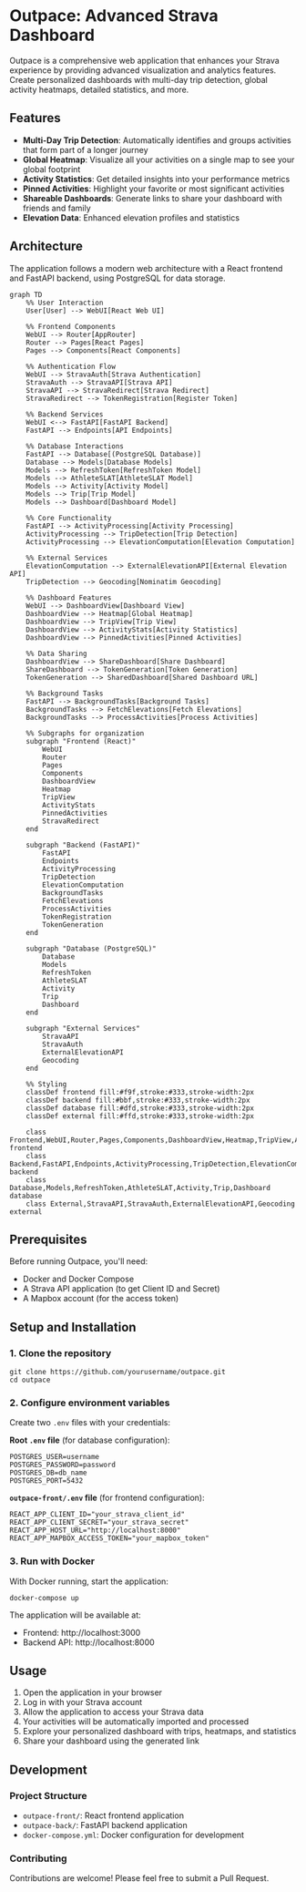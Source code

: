 # Outpace: Advanced Strava Dashboard

Outpace is a comprehensive web application that enhances your Strava experience by providing advanced visualization and analytics features. Create personalized dashboards with multi-day trip detection, global activity heatmaps, detailed statistics, and more.

## Features

- **Multi-Day Trip Detection**: Automatically identifies and groups activities that form part of a longer journey
- **Global Heatmap**: Visualize all your activities on a single map to see your global footprint
- **Activity Statistics**: Get detailed insights into your performance metrics
- **Pinned Activities**: Highlight your favorite or most significant activities
- **Shareable Dashboards**: Generate links to share your dashboard with friends and family
- **Elevation Data**: Enhanced elevation profiles and statistics

## Architecture

The application follows a modern web architecture with a React frontend and FastAPI backend, using PostgreSQL for data storage.

```mermaid
graph TD
    %% User Interaction
    User[User] --> WebUI[React Web UI]
    
    %% Frontend Components
    WebUI --> Router[AppRouter]
    Router --> Pages[React Pages]
    Pages --> Components[React Components]
    
    %% Authentication Flow
    WebUI --> StravaAuth[Strava Authentication]
    StravaAuth --> StravaAPI[Strava API]
    StravaAPI --> StravaRedirect[Strava Redirect]
    StravaRedirect --> TokenRegistration[Register Token]
    
    %% Backend Services
    WebUI <--> FastAPI[FastAPI Backend]
    FastAPI --> Endpoints[API Endpoints]
    
    %% Database Interactions
    FastAPI --> Database[(PostgreSQL Database)]
    Database --> Models[Database Models]
    Models --> RefreshToken[RefreshToken Model]
    Models --> AthleteSLAT[AthleteSLAT Model]
    Models --> Activity[Activity Model]
    Models --> Trip[Trip Model]
    Models --> Dashboard[Dashboard Model]
    
    %% Core Functionality
    FastAPI --> ActivityProcessing[Activity Processing]
    ActivityProcessing --> TripDetection[Trip Detection]
    ActivityProcessing --> ElevationComputation[Elevation Computation]
    
    %% External Services
    ElevationComputation --> ExternalElevationAPI[External Elevation API]
    TripDetection --> Geocoding[Nominatim Geocoding]
    
    %% Dashboard Features
    WebUI --> DashboardView[Dashboard View]
    DashboardView --> Heatmap[Global Heatmap]
    DashboardView --> TripView[Trip View]
    DashboardView --> ActivityStats[Activity Statistics]
    DashboardView --> PinnedActivities[Pinned Activities]
    
    %% Data Sharing
    DashboardView --> ShareDashboard[Share Dashboard]
    ShareDashboard --> TokenGeneration[Token Generation]
    TokenGeneration --> SharedDashboard[Shared Dashboard URL]
    
    %% Background Tasks
    FastAPI --> BackgroundTasks[Background Tasks]
    BackgroundTasks --> FetchElevations[Fetch Elevations]
    BackgroundTasks --> ProcessActivities[Process Activities]
    
    %% Subgraphs for organization
    subgraph "Frontend (React)"
        WebUI
        Router
        Pages
        Components
        DashboardView
        Heatmap
        TripView
        ActivityStats
        PinnedActivities
        StravaRedirect
    end
    
    subgraph "Backend (FastAPI)"
        FastAPI
        Endpoints
        ActivityProcessing
        TripDetection
        ElevationComputation
        BackgroundTasks
        FetchElevations
        ProcessActivities
        TokenRegistration
        TokenGeneration
    end
    
    subgraph "Database (PostgreSQL)"
        Database
        Models
        RefreshToken
        AthleteSLAT
        Activity
        Trip
        Dashboard
    end
    
    subgraph "External Services"
        StravaAPI
        StravaAuth
        ExternalElevationAPI
        Geocoding
    end
    
    %% Styling
    classDef frontend fill:#f9f,stroke:#333,stroke-width:2px
    classDef backend fill:#bbf,stroke:#333,stroke-width:2px
    classDef database fill:#dfd,stroke:#333,stroke-width:2px
    classDef external fill:#ffd,stroke:#333,stroke-width:2px
    
    class Frontend,WebUI,Router,Pages,Components,DashboardView,Heatmap,TripView,ActivityStats,PinnedActivities,StravaRedirect frontend
    class Backend,FastAPI,Endpoints,ActivityProcessing,TripDetection,ElevationComputation,BackgroundTasks,FetchElevations,ProcessActivities,TokenRegistration,TokenGeneration backend
    class Database,Models,RefreshToken,AthleteSLAT,Activity,Trip,Dashboard database
    class External,StravaAPI,StravaAuth,ExternalElevationAPI,Geocoding external
```

## Prerequisites

Before running Outpace, you'll need:

- Docker and Docker Compose
- A Strava API application (to get Client ID and Secret)
- A Mapbox account (for the access token)

## Setup and Installation

### 1. Clone the repository

```console
git clone https://github.com/yourusername/outpace.git
cd outpace
```

### 2. Configure environment variables

Create two `.env` files with your credentials:

**Root `.env` file** (for database configuration):

```
POSTGRES_USER=username
POSTGRES_PASSWORD=password
POSTGRES_DB=db_name
POSTGRES_PORT=5432
```

**`outpace-front/.env` file** (for frontend configuration):

```
REACT_APP_CLIENT_ID="your_strava_client_id"
REACT_APP_CLIENT_SECRET="your_strava_secret"
REACT_APP_HOST_URL="http://localhost:8000"
REACT_APP_MAPBOX_ACCESS_TOKEN="your_mapbox_token"
```

### 3. Run with Docker

With Docker running, start the application:

```console
docker-compose up
```

The application will be available at:
- Frontend: http://localhost:3000
- Backend API: http://localhost:8000

## Usage

1. Open the application in your browser
2. Log in with your Strava account
3. Allow the application to access your Strava data
4. Your activities will be automatically imported and processed
5. Explore your personalized dashboard with trips, heatmaps, and statistics
6. Share your dashboard using the generated link

## Development

### Project Structure

- `outpace-front/`: React frontend application
- `outpace-back/`: FastAPI backend application
- `docker-compose.yml`: Docker configuration for development

### Contributing

Contributions are welcome! Please feel free to submit a Pull Request.
